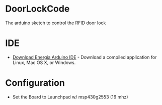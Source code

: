 # DoorLockCode
The arduino sketch to control the RFID door lock

# IDE

* [Download Energia Arduino IDE](http://energia.nu/download/) - Download a compiled application for Linux, Mac OS X, or Windows.

# Configuration

* Set the Board to Launchpad w/ msp430g2553 (16 mhz)  
